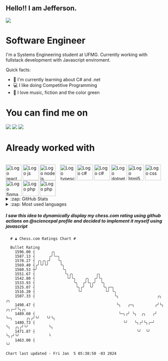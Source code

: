 ## Hello!! I am Jefferson.
![](https://komarev.com/ghpvc/?username=Jefferson13t&label=Profile%20Visits&color=blue&style=for-the-badge)

# Software Engineer
I'm a Systems Engineering student at UFMG. Currently working with fullstack development with Javascript enviroment.

<div>
Quick facts:
  <ul>
<li>🚀 I'm currently learning about C# and .net</li>
<li>💻 I like doing Competitive Programming</li>
<li>💚 I love music, fiction and the color green</li>
    </ul>
</div>

# You can find me on
<div>
  <a href="https://www.linkedin.com/in/jefferson-souuza" target="_blank"><img src="https://img.shields.io/badge/-LinkedIn-%230077B5?style=for-the-badge&logo=linkedin&logoColor=white" target="_blank"></a> 
  <a href = "mailto:jefersonpereira1331@gmail.com"><img loading="lazy" src="https://img.shields.io/badge/Gmail-D14836?style=for-the-badge&logo=gmail&logoColor=white" target="_blank"></a>
  <a href="https://instagram.com/jeffpsou" target="_blank"><img src="https://img.shields.io/badge/-Instagram-%23E4405F?style=for-the-badge&logo=instagram&logoColor=white" target="_blank"></a>
</div>

# Already worked with

<div style="display: inline_block"><br>
  <img alt="Logo react" align="center" style="height:50px" src="https://cdn.jsdelivr.net/gh/devicons/devicon/icons/react/react-original.svg" />
  <img alt="Logo js" align="center" style="height:50px" src="https://cdn.jsdelivr.net/gh/devicons/devicon/icons/javascript/javascript-original.svg" />
  <img alt="Logo node js" align="center" style="height:50px; margin-right: 10px" src="https://cdn.jsdelivr.net/gh/devicons/devicon/icons/nodejs/nodejs-original.svg" />
  <img alt="Logo typescript" align="center" style="height:50px" src="https://cdn.jsdelivr.net/gh/devicons/devicon/icons/typescript/typescript-original.svg" />
  <img alt="Logo c#" align="center" style="height:50px" src="https://cdn.jsdelivr.net/gh/devicons/devicon/icons/graphql/graphql-plain.svg" />
  <img alt="Logo c#" align="center" style="height:50px" src="https://cdn.jsdelivr.net/gh/devicons/devicon/icons/csharp/csharp-original.svg" />
  <img alt="Logo dotnet" align="center" style="height:50px" src="https://cdn.jsdelivr.net/gh/devicons/devicon/icons/dotnetcore/dotnetcore-original.svg" />
  <img alt="Logo html5" align="center" style="height:50px" src="https://cdn.jsdelivr.net/gh/devicons/devicon/icons/html5/html5-original.svg" />
  <img alt="Logo css" align="center" style="height:50px" src="https://cdn.jsdelivr.net/gh/devicons/devicon/icons/css3/css3-original.svg" />
  <img alt="Logo figma" align="center" style="height:50px" src="https://cdn.jsdelivr.net/gh/devicons/devicon/icons/figma/figma-original.svg" />
  <img alt="Logo php" align="center" style="height:50px" src="https://cdn.jsdelivr.net/gh/devicons/devicon/icons/cplusplus/cplusplus-original.svg" />
  <img alt="Logo php" align="center" style="height:50px" src="https://cdn.jsdelivr.net/gh/devicons/devicon/icons/php/php-original.svg" />
</div>

<details>
  <summary>:zap: GitHub Stats</summary>
  [![Jefferson's GitHub stats](https://github-readme-stats.vercel.app/api?username=jefferson13t&show_icons=true&theme=gotham&rank_icon=github&layout=compact)](https://github.com/anuraghazra/github-readme-stats)
</details>
<details>
  <summary>:zap: Most used languages</summary>
  ![Top Langs](https://github-readme-stats.vercel.app/api/top-langs/?username=jefferson13t&size_weight=0.5&count_weight=0.5&theme=gotham&layout=compact)
</details>

##### I saw this idea to dynamically display my chess.com rating using github actions on @sciencepal profile and decided to implement it myself using javascript

```
  # ♟︎ Chess.com Ratings Chart #
  
  Bullet Rating
    1596.00 ┤       ╭╮                                                                       
    1587.13 ┤      ╭╯╰─╮                                                                     
    1578.27 ┤ ╭╮╭╮╭╯   ╰╮                                                                    
    1569.40 ┤╭╯╰╯╰╯     ╰╮                                                                   
    1560.53 ┼╯           ╰╮                                                                  
    1551.67 ┤             ╰╮╭╮          ╭╮                                                   
    1542.80 ┤              ╰╯╰╮    ╭╮  ╭╯╰╮                                                  
    1533.93 ┤                 ╰╮  ╭╯╰╮╭╯  ╰╮                                                 
    1525.07 ┤                  ╰╮╭╯  ╰╯    ╰╮╭─╮                                             
    1516.20 ┤                   ╰╯          ╰╯ ╰╮                                            
    1507.33 ┤                                   ╰╮                 ╭╮                ╭╮      
    1498.47 ┤                                    ╰╮   ╭─╮         ╭╯╰╮           ╭╮╭─╯╰╮╭╮   
    1489.60 ┤                                     ╰─╮╭╯ ╰╮  ╭╮   ╭╯  ╰─╮      ╭╮╭╯╰╯   ╰╯╰╮  
    1480.73 ┤                                       ╰╯   ╰╮╭╯╰╮╭─╯     ╰╮  ╭╮╭╯╰╯         ╰╮ 
    1471.87 ┤                                             ╰╯  ╰╯        ╰╮╭╯╰╯             ╰ 
    1463.00 ┤                                                            ╰╯                  

Chart last updated - Fri Jan  5 05:38:50 -03 2024  
  ```
